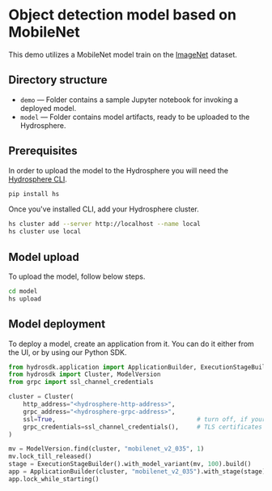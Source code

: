 # Object detection model based on MobileNet

This demo utilizes a MobileNet model train on the [ImageNet](http://www.image-net.org) dataset. 

## Directory structure

- `demo` — Folder contains a sample Jupyter notebook for invoking a deployed model.
- `model` — Folder contains model artifacts, ready to be uploaded to the Hydrosphere. 

## Prerequisites

In order to upload the model to the Hydrosphere you will need the [Hydrosphere CLI](https://docs.hydrosphere.io/quickstart/installation/cli).

```sh
pip install hs
```

Once you've installed CLI, add your Hydrosphere cluster.

```sh
hs cluster add --server http://localhost --name local
hs cluster use local
```

## Model upload

To upload the model, follow below steps.

```sh
cd model
hs upload
```

## Model deployment

To deploy a model, create an application from it. You can do it either from the UI, or by using our Python SDK.

```py
from hydrosdk.application import ApplicationBuilder, ExecutionStageBuilder
from hydrosdk import Cluster, ModelVersion
from grpc import ssl_channel_credentials

cluster = Cluster(
    http_address="<hydrosphere-http-address>",
    grpc_address="<hydrosphere-grpc-address>",
    ssl=True,                                       # turn off, if your Hydrosphere instance doesn't have
    grpc_credentials=ssl_channel_credentials(),     # TLS certificates installed
)

mv = ModelVersion.find(cluster, "mobilenet_v2_035", 1)
mv.lock_till_released()
stage = ExecutionStageBuilder().with_model_variant(mv, 100).build()
app = ApplicationBuilder(cluster, "mobilenet_v2_035").with_stage(stage).build()
app.lock_while_starting()
```
